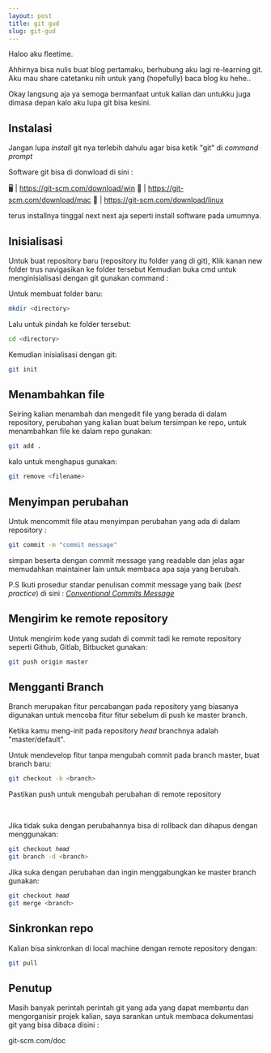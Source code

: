 ```yaml
---
layout: post
title: git gud
slug: git-gud
---
```


Haloo aku fleetime.

Ahhirnya bisa nulis buat blog pertamaku, berhubung aku lagi re-learning git.
Aku mau share catetanku nih untuk yang (hopefully) baca blog ku hehe..

Okay langsung aja ya semoga bermanfaat untuk kalian dan untukku juga dimasa depan kalo aku lupa git bisa kesini.


## Instalasi 
Jangan lupa *install* git nya terlebih dahulu agar bisa ketik "git" di *command prompt*

Software git bisa di donwload di sini :

🖥 | https://git-scm.com/download/win
🍎 | https://git-scm.com/download/mac
🐧 | https://git-scm.com/download/linux

terus installnya tinggal next next aja seperti install software pada umumnya.

## Inisialisasi

Untuk buat repository baru (repository itu folder yang di git), Klik kanan new folder trus navigasikan ke folder tersebut
Kemudian buka cmd untuk menginisialisasi dengan git gunakan command :

Untuk membuat folder baru:
```sh
mkdir <directory>
```

Lalu untuk pindah ke folder tersebut:
```sh
cd <directory>
```

Kemudian inisialisasi dengan git:
```sh
git init
```

## Menambahkan file

Seiring kalian menambah dan mengedit file yang berada di dalam repository, perubahan yang kalian buat belum tersimpan ke repo, untuk menambahkan file ke dalam repo gunakan:
```sh
git add .
```

kalo untuk menghapus gunakan:
```sh
git remove <filename>
```

## Menyimpan perubahan
Untuk mencommit file atau menyimpan perubahan yang ada di dalam repository :
```sh
git commit -m "commit message"
```
simpan beserta dengan commit message yang readable dan jelas agar memudahkan 
maintainer lain untuk membaca apa saja yang berubah. 

P.S Ikuti prosedur standar penulisan commit message yang baik (*best practice*) di sini : *[Conventional Commits Message](https://www.conventionalcommits.org/en/v1.0.0/)*

## Mengirim ke remote repository
Untuk mengirim kode yang sudah di commit tadi ke remote repository seperti Github, Gitlab, Bitbucket gunakan:
```sh
git push origin master
```

## Mengganti Branch
Branch merupakan fitur percabangan pada repository yang biasanya digunakan untuk mencoba fitur fitur sebelum di push ke master branch.

Ketika kamu meng-init pada repository *head* branchnya adalah "master/default". 

Untuk mendevelop fitur tanpa mengubah commit pada branch master, buat branch baru:
```sh
git checkout -b <branch>
```
Pastikan push untuk mengubah perubahan di remote repository

<br>

Jika tidak suka dengan perubahannya bisa di rollback dan dihapus dengan menggunakan:
```sh
git checkout ℎ𝑒𝑎𝑑
git branch -d <branch>
```

Jika suka dengan perubahan dan ingin menggabungkan ke master branch gunakan:
```sh
git checkout ℎ𝑒𝑎𝑑
git merge <branch>
```

## Sinkronkan repo
Kalian bisa sinkronkan di local machine dengan remote repository dengan:
```sh
git pull
```

## Penutup
Masih banyak perintah perintah git yang ada yang dapat membantu dan mengorganisir projek kalian, saya sarankan untuk membaca dokumentasi git yang bisa dibaca disini : 

git-scm.com/doc












